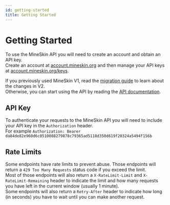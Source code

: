 ```yaml
---
id: getting-started
title: Getting Started
---
```


# Getting Started

To use the MineSkin API you will need to create an account and obtain an API key.  
Create an account at [account.mineskin.org](https://account.mineskin.org/) and then manage your API keys at [account.mineskin.org/keys](https://account.mineskin.org/keys).  
  
If you previously used MineSkin V1, read the [migration guide](./migrating-to-v2) to learn about the changes in V2.  
Otherwise, you can start using the API by reading the [API documentation](../mineskin-api/mineskin-api).


## API Key
 
To authenticate your requests to the MineSkin API you will need to include your API key in the `Authorization` header.  
For example `Authorization: Bearer da84de82e960d6c0510088279878c79365ad5118d350d619f20324a5494f156b`  


## Rate Limits

Some endpoints have rate limits to prevent abuse. Those endpoints will return a `429 Too Many Requests` status code if you exceed the limit.  
Most of those endpoints will also return a `X-RateLimit-Limit` and `X-RateLimit-Remaining` header to indicate the limit and how many requests you have left in the current window (usually 1 minute).  
Some endpoints will also return a `Retry-After` header to indicate how long (in seconds) you have to wait until you can make another request.  

